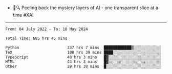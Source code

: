 - 🧅🔍 Peeling back the mystery layers of AI - one transparent slice at a time #XAI

---

<!--START_SECTION:waka-->

```txt
From: 04 July 2022 - To: 18 May 2024

Total Time: 685 hrs 45 mins

Python                     337 hrs 7 mins  ████████████▒░░░░░░░░░░░░   49.16 %
TeX                        108 hrs 39 mins ████░░░░░░░░░░░░░░░░░░░░░   15.85 %
TypeScript                 48 hrs 3 mins   █▓░░░░░░░░░░░░░░░░░░░░░░░   07.01 %
HTML                       44 hrs 3 mins   █▓░░░░░░░░░░░░░░░░░░░░░░░   06.42 %
Other                      29 hrs 38 mins  █░░░░░░░░░░░░░░░░░░░░░░░░   04.32 %
```

<!--END_SECTION:waka-->
